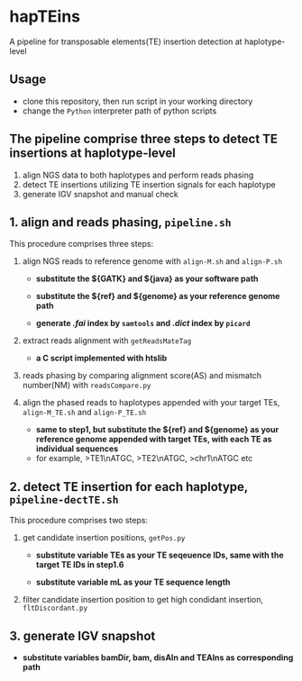 # hapTEins
A pipeline for transposable elements(TE) insertion detection at haplotype-level
## Usage
- clone this repository, then run script in your working directory
- change the `Python` interpreter path of python scripts
## The pipeline comprise three steps to detect TE insertions at haplotype-level
1. align NGS data to both haplotypes and perform reads phasing
2. detect TE insertions utilizing TE insertion signals for each haplotype 
3. generate IGV snapshot and manual check
## 1. align and reads phasing, `pipeline.sh`
This procedure comprises three steps:
1. align NGS reads to reference genome with `align-M.sh` and `align-P.sh`
   
   - **substitute the ${GATK} and ${java} as your software path**
   
   - **substitute the ${ref} and ${genome} as your reference genome path**
   
   - **generate *.fai* index by `samtools` and *.dict* index by `picard`**
3. extract reads alignment with `getReadsMateTag`
   
   - **a C script implemented with htslib**
5. reads phasing by comparing alignment score(AS) and mismatch number(NM) with `readsCompare.py`
6. align the phased reads to haplotypes appended with your target TEs, `align-M_TE.sh` and `align-P_TE.sh`
   
   - **same to step1, but substitute the ${ref} and ${genome} as your reference genome appended with target TEs, with each TE as individual sequences**
   - for example, >TE1\nATGC, >TE2\nATGC, >chr1\nATGC etc

## 2. detect TE insertion for each haplotype, `pipeline-dectTE.sh`

This procedure comprises two steps:

1. get candidate insertion positions, `getPos.py`
   
   - **substitute variable TEs as your TE seqeuence IDs, same with the target TE IDs in step1.6**

   - **substitute variable mL as your TE sequence length**

2. filter candidate insertion position to get high condidant insertion, `fltDiscordant.py`

## 3. generate IGV snapshot

  - **substitute variables bamDir, bam, disAln and TEAlns as corresponding path**
